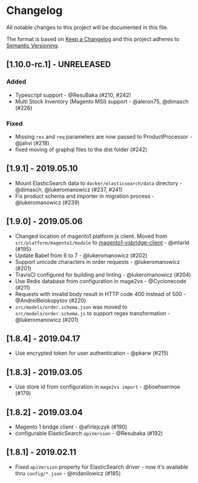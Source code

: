 # Changelog
All notable changes to this project will be documented in this file.

The format is based on [Keep a Changelog](https://keepachangelog.com/en/1.0.0/)
and this project adheres to [Semantic Versioning](https://semver.org/spec/v2.0.0.html).

## [1.10.0-rc.1] - UNRELEASED

### Added
- Typescript support - @ResuBaka (#210, #242)
- Multi Stock Inventory (Magento MSI) support - @aleron75, @dimasch (#226)

### Fixed
- Missing `res` and `req` parameters are now passed to ProductProcessor - @jahvi (#218)
- fixed moving of graphql files to the dist folder (#242)

## [1.9.1] - 2019.05.10
- Mount ElasticSearch data to `docker/elasticsearch/data` directory - @dimasch, @lukeromanowicz (#237, #241)
- Fix product schema and importer in migration process - @lukeromanowicz (#239)

## [1.9.0] - 2019.05.06
- Changed location of magento1 platform js client. Moved from `src/platform/magento1/module` to [magento1-vsbridge-client](https://github.com/DivanteLtd/magento1-vsbridge-client) - @mtarld (#195)
- Update Babel from 6 to 7 - @lukeromanowicz (#202)
- Support unicode characters in order requests - @lukeromanowicz (#201)
- TravisCI configured for building and linting - @lukeromanowicz (#204)
- Use Redis database from configuration in mage2vs - @Cyclonecode (#211)
- Requests with invalid body result in HTTP code 400 instead of 500 - @AndreiBelokopytov (#220) 
- `src/models/order.schema.json` was moved to `src/models/order.schema.js` to support regex transformation - @lukeromanowicz (#201)

## [1.8.4] - 2019.04.17
- Use encrypted token for user authentication - @pkarw (#215)

## [1.8.3] - 2019.03.05
- Use store id from configuration in `mage2vs import` - @boehsermoe (#179)

## [1.8.2] - 2019.03.04
- Magento 1 bridge client - @afirlejczyk (#190)
- configurable ElasticSearch `apiVersion` - @Resubaka (#192)

## [1.8.1] - 2019.02.11
- Fixed `apiVersion` property for ElasticSearch driver - now it's available thru `config/*.json` - @mdanilowicz (#185)
